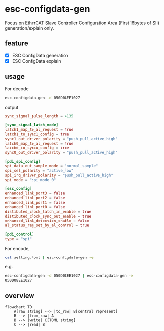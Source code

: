 # esc-configdata-gen

Focus on EtherCAT Slave Controller Configuration Area (First 16bytes of SII) generation/explain only. 

## feature

* [x] ESC ConfigData generation
* [x] ESC ConfigData explain

## usage

For decode

```bash
esc-configdata-gen -d 050D08EE1027
```
output

```toml
sync_signal_pulse_length = 4135

[sync_signal_latch_mode]
latch1_map_to_al_request = true
latch1_to_sync1_config = true
sync1_out_driver_polarity = "push_pull_active_high"
latch0_map_to_al_request = true
latch0_to_sync0_config = true
sync0_out_driver_polarity = "push_pull_active_high"

[pdi_spi_config]
spi_data_out_sample_mode = "normal_sample"
spi_sel_polarity = "active_low"
spi_irq_driver_polarity = "push_pull_active_high"
spi_mode = "spi_mode_0"

[esc_config]
enhanced_link_port3 = false
enhanced_link_port2 = false
enhanced_link_port1 = false
enhanced_link_port0 = false
distibuted_clock_latch_in_enable = true
distibuted_clock_sync_out_enable = true
enhanced_link_detection_enable = false
al_status_reg_set_by_al_control = true

[pdi_control]
type = "spi"
```

For encode,
```bash
cat setting.toml | esc-configdata-gen -e
```

e.g.
```bash
esc-configdata-gen -d 050D08EE1027 | esc-configdata-gen -e
050D08EE1027
```

## overview

```mermaid
flowchart TD
    A[raw string] --> |to_raw| B[central represent]
    B --> |from_raw| A
    B --> |write| C[TOML string]
    C --> |read| B
```
